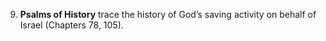 9. **Psalms of History** trace the history of God’s saving activity on behalf of Israel (Chapters 78, 105).
